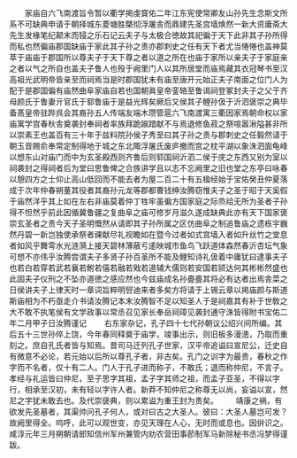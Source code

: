 <!-- { "loadSidebar": true } -->
　　家庙自六飞南渡旨令暂以衢学掲虔寳佑二年江东宪使常卿友山孙先生念斯文所系不可缺典申请于朝择城东菱塘胜槩彻浮屠舎而鼎建先圣宫墙焕然一新大资庸斋大先生发椽笔纪颠末而锓之乐石记云夫子与太极合徳故其祀徧于天下此非其子孙所得而私也然徧庙郡国缺庙于家此其子孙之责亦郡刺史之任有天下者尤当惓惓也盖神莫萃于庙庙于郡国所以尊夫子于天下尊之者以道之所在也庙于家所以亲夫子于家庭亲之者以气之所自也盖夫子鲁人也殁于阙里门人以其所居堂而庙焉藏其衣冠琴书至汉高祖光武明帝皆亲至而祠焉当是时郡国犹未有庙至唐开元始正夫子南面之位门人为配于是郡国徧有庙然曲阜家庙自若也国朝眞皇帝銮辂至鲁谒祠登冢封夫子之父于齐母颜氏于鲁妻亓官氏于郓鲁庙于是益光辉矣厥后又侯其子鲤孙伋于沂泗褒崇之典毕备髙皇帝驻跸呉会其裔孙五人传端友端木瓒管扈六飞南渡寓三衢因家焉朝命权以家庙寓学宫春秋舎奠袭封奉祠者率族拜跪踧踖献不与焉退修鱼菽之祭喧嚣湫隘甚非所以崇素王也盖百有三十年于兹料院孙侯子秀至曰其子孙之责与郡刺史之任毅然请于朝玉音赐俞奉常定制得地于城之东北陬浮屠氏废庐撤而宫之枕平湖以象洙泗面龟峰以想东山对庙门而中为玄圣殿西则齐鲁后则郓国祠沂泗二侯于庑之东西又别为室以祠袭封之得祠者后为堂曰思鲁俾之合族讲学且以志不忘阙里之旧也堂之东亭曰咏春以憩四方之士仰止高山低回而不能去者为屋二百二十有五楹经始于宝佑癸丑仲夏落成于次年仲春朔董其役者其裔孙元龙等郡都曹钱绅汝腾窃惟夫子之圣于昭于天奚假于庙然洋乎其上如在左右非庙莫着仲丁牲牢虽徧方国家庭之际烝祫无所为圣者子孙得不怛然乎前此因循冀鲁疆之复曲阜之庙可修岁月滋久遂成缺典此亦有天下国家褒崇玄圣者之责今天子圣明慨然从请即其子孙所属之区仿曲阜之制追鲁庙之遗栋宇巍然丹碧一新岂独使承祭者祼献尽礼视瞻如在暨今过者如式宫墙入者如升丝竹之堂息者如风乎舞雩水光涟漪上接天碧林薄蔽亏逺映城市鱼鸟飞跃道体森然春沂杏坛气象可想不亦伟乎汝腾尝谓夫子多贤子孙百圣所不能及鲤知诗礼伋着中庸犹曰逮事夫子也若白若穿若武若襄若鲋若僖若融若戣若道辅大儒则若安国若颕达何其彬彬然盛也此固夫子仪刑之不坠亦道徳之感应然也今兹庙成名孙亹亹其将必有达者出焉舎菜之日侯讲夫子上律天时一章词旨粹明唘迪来者多矣方将请于上锡云章以掲庙颜与斯道斯庙相为不朽亟走介书请汝腾记本末汝腾智不足以知圣人于是祠嘉其有补于世敎之大不敢不执笔侯有文学政事以常丞召见家长奉岳祠璋见袭封通守洙皆得附书宝佑二年二月甲子日汝腾谨记
　　右东家杂记，孔子四十七代孙朝议公绍兴间所编。其后五十三世孙倅上饶，今年春同释奠于庙学，竣事出示，则旧板多漫漶，乃取而重刻之。庶自孔氏者皆与知焉。昔司马迁列孔子世家，汉平帝追谥曰宣尼公，迁史自有微意不必论，若元始以后所以尊孔子者，非古矣。孔门之训字为最贵，春秋之作字而不名者，仅十有二人。门人于孔子进而称子，不敢氏；退而称仲尼，不言子。孝经与礼运皆曰仲尼，至子思字其祖，孟子字其师之祖，而孟子亚圣，不得以字行，相承至汉初，未有轻以字许人者。新莽不知仲尼之称尊无以尚，妄谥以宣，然尼之字犹未敢去也。及代崇襃典，则以累谥为重王封为贵矣。
　　靖康之祸，有欲发先圣墓者，其渠帅问孔子何人，或对曰古之大圣人。彼曰：大圣人墓岂可发？故阙里得全。呜呼，此可以观世变，亦见天理在人心，无时而或息也。因倂识之。咸淳元年三月朔朝请郎知信州军州兼管内劝农营田事莭制军马新除秘书丞冯梦得谨跋。


